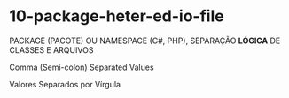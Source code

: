 # 10-package-heter-ed-io-file

PACKAGE (PACOTE) OU NAMESPACE (C#, PHP),
    SEPARAÇÃO **LÓGICA** DE CLASSES E ARQUIVOS

Comma (Semi-colon)
Separated
Values

Valores Separados por Vírgula
